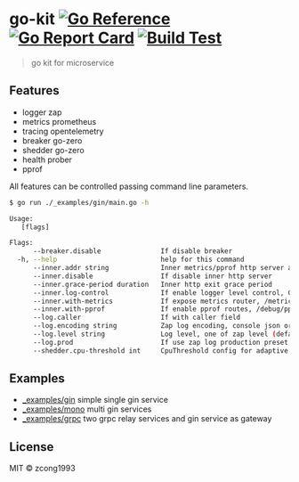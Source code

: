 # go-kit [![Go Reference](https://pkg.go.dev/badge/github.com/zcong1993/kit.svg)](https://pkg.go.dev/github.com/zcong1993/kit) [![Go Report Card](https://goreportcard.com/badge/github.com/zcong1993/kit)](https://goreportcard.com/report/github.com/zcong1993/kit) [![Build Test](https://github.com/zcong1993/kit/actions/workflows/build.yml/badge.svg)](https://github.com/zcong1993/kit/actions/workflows/build.yml)

> go kit for microservice

## Features

- logger zap
- metrics prometheus
- tracing opentelemetry
- breaker go-zero
- shedder go-zero
- health prober
- pprof

All features can be controlled passing command line parameters.

```bash
$ go run ./_examples/gin/main.go -h

Usage:
   [flags]

Flags:
      --breaker.disable               If disable breaker
  -h, --help                          help for this command
      --inner.addr string             Inner metrics/pprof http server addr (default ":6060")
      --inner.disable                 If disable inner http server
      --inner.grace-period duration   Inner http exit grace period
      --inner.log-control             If enable logger level control, GET PUT /log/level
      --inner.with-metrics            If expose metrics router, /metrics (default true)
      --inner.with-pprof              If enable pprof routes, /debug/pprof/*
      --log.caller                    If with caller field
      --log.encoding string           Zap log encoding, console json or others you registered
      --log.level string              Log level, one of zap level (default "info")
      --log.prod                      If use zap log production preset
      --shedder.cpu-threshold int     CpuThreshold config for adaptive shedder, set 0 to disable (default 900)
```

## Examples

- [_examples/gin](./_examples/gin) simple single gin service
- [_examples/mono](./_examples/mono) multi gin services
- [_examples/grpc](./_examples/grpc) two grpc relay services and gin service as gateway

## License

MIT &copy; zcong1993
